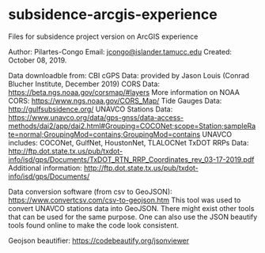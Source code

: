 # subsidence-arcgis-experience
Files for subsidence project version on ArcGIS experience

Author: Pilartes-Congo
Email: jcongo@islander.tamucc.edu
Created: October 08, 2019.


Data downloadble from:
	CBI cGPS Data: provided by Jason Louis (Conrad Blucher Institute, December 2019)
	CORS Data: https://beta.ngs.noaa.gov/corsmap/#layers
		More information on NOAA CORS: https://www.ngs.noaa.gov/CORS_Map/
	Tide Gauges Data: http://gulfsubsidence.org/
	UNAVCO Stations Data: https://www.unavco.org/data/gps-gnss/data-access-methods/dai2/app/dai2.html#Grouping=COCONet;scope=Station;sampleRate=normal;GroupingMod=contains;GroupingMod=contains
		UNAVCO includes: COCONet, GulfNet, HoustonNet, TLALOCNet
	TxDOT RRPs Data: http://ftp.dot.state.tx.us/pub/txdot-info/isd/gps/Documents/TxDOT_RTN_RRP_Coordinates_rev_03-17-2019.pdf
		Additional information: http://ftp.dot.state.tx.us/pub/txdot-info/isd/gps/Documents/

		
Data conversion software (from csv to GeoJSON): https://www.convertcsv.com/csv-to-geojson.htm
	This tool was used to convert UNAVCO stations data into GeoJSON. There might exist other 
	tools that can be used for the same purpose. One can also use the JSON beautify tools 
	found online to make the code look consistent.	


Geojson beautifier: https://codebeautify.org/jsonviewer